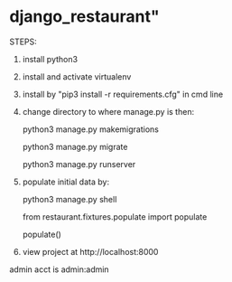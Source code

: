 # django_restaurant"

STEPS:

1. install python3

2. install and activate virtualenv

3. install by "pip3 install -r requirements.cfg" in cmd line

4. change directory to where manage.py is then:

     python3 manage.py makemigrations
     
     python3 manage.py migrate
     
     python3 manage.py runserver

7. populate initial data by:

     python3 manage.py shell
     
     from restaurant.fixtures.populate import populate
     
     populate()

8. view project at http://localhost:8000

admin acct is admin:admin